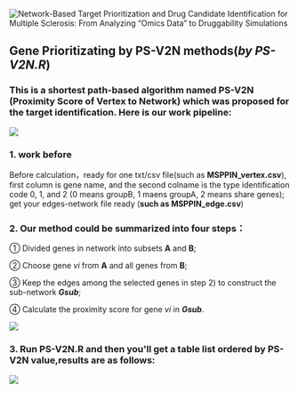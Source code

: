 ![Network-Based Target Prioritization and Drug Candidate Identification for Multiple Sclerosis: From Analyzing “Omics Data” to Druggability Simulations](https://pubs.acs.org/doi/full/10.1021/acschemneuro.1c00011)

## Gene Prioritizating by PS-V2N methods(*by PS-V2N.R*)
### This is a shortest path-based algorithm named PS-V2N (Proximity Score of Vertex to Network) which was proposed for the target identification. Here is our work pipeline:

![](https://github.com/windforclouds/PS-V2N/blob/master/pictures/pipeline.png)

### **1**. work before 
Before calculation，ready for one txt/csv file(such as **MSPPIN_vertex.csv**), first column is gene name, and the second colname is the type identification code 0, 1, and 2 (0 means groupB, 1 maens groupA, 2 means share genes); get your edges-network file ready (**such as MSPPIN_edge.csv**)

### **2**. Our method could be summarized into four steps：

①  Divided genes in network into subsets **A** and **B**;

②  Choose gene *vi* from **A** and all genes from **B**;

③  Keep the edges among the selected genes in step 2) to construct the sub-network ***Gsub***;

④  Calculate the proximity score for gene *vi* in ***Gsub***.

![](https://github.com/windforclouds/PS-V2N/blob/master/pictures/PS-V2N.jpg)

### **3**. Run PS-V2N.R and then you'll get a table list ordered by PS-V2N value,results are as follows:

![](https://github.com/windforclouds/PS-V2N/blob/master/pictures/results.png)

